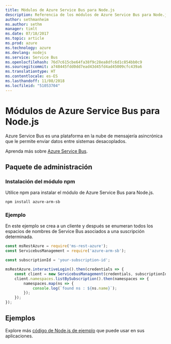 ```yaml
---
title: Módulos de Azure Service Bus para Node.js
description: Referencia de los módulos de Azure Service Bus para Node.js
author: sethmanheim
ms.author: sethm
manager: timlt
ms.date: 07/18/2017
ms.topic: article
ms.prod: azure
ms.technology: azure
ms.devlang: nodejs
ms.service: Service Bus
ms.openlocfilehash: 76d7c615cbe64fa38f9c28ea8dfc6d1c854bb0c9
ms.sourcegitcommit: a748445fdd0dd7ead43d45fd4ad45009cfc439a6
ms.translationtype: HT
ms.contentlocale: es-ES
ms.lasthandoff: 11/08/2018
ms.locfileid: "51053704"
---
```

# <a name="azure-service-bus-modules-for-nodejs"></a>Módulos de Azure Service Bus para Node.js

Azure Service Bus es una plataforma en la nube de mensajería asincrónica que le permite enviar datos entre sistemas desacoplados.

Aprenda más sobre [Azure Service Bus](https://docs.microsoft.com/azure/service-bus-messaging/service-bus-messaging-overview).

## <a name="management-package"></a>Paquete de administración

### <a name="install-the-npm-module"></a>Instalación del módulo npm

Utilice npm para instalar el módulo de Azure Service Bus para Node.js.

```bash
npm install azure-arm-sb
```

### <a name="example"></a>Ejemplo

En este ejemplo se crea a un cliente y después se enumeran todos los espacios de nombres de Service Bus asociados a una suscripción determinada.

```javascript
const msRestAzure = require('ms-rest-azure');
const ServicebusManagement = require('azure-arm-sb');

const subscriptionId = 'your-subscription-id';

msRestAzure.interactiveLogin().then(credentials => {
    const client = new ServicebusManagement(credentials, subscriptionId);
    client.namespaces.listBySubscription().then(namespaces => {
        namespaces.map(ns => {
            console.log(`found ns : ${ns.name}`);
        });
    });
});
```

## <a name="samples"></a>Ejemplos

Explore más [código de Node.js de ejemplo](https://azure.microsoft.com/resources/samples/?platform=nodejs) que puede usar en sus aplicaciones.
